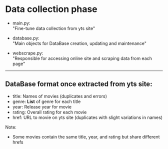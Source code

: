 # Data collection phase

- main.py:    
"Fine-tune data collection from yts site"


- database.py:  
"Main objects for DataBase creation, updating and maintenance"


- webscrape.py:  
"Responsible for accessing online site and scraping data from each page"

---

## DataBase format once extracted from yts site:

- title: Names of movies (duplicates and errors)
- genre: **List** of genre for each title
- year: Release year for movie
- rating: Overall rating for each movie 
- href: URL to movie on yts site (duplicates with slight variations in names)
  
Note:  
- Some movies contain the same title, year, and rating but share different hrefs